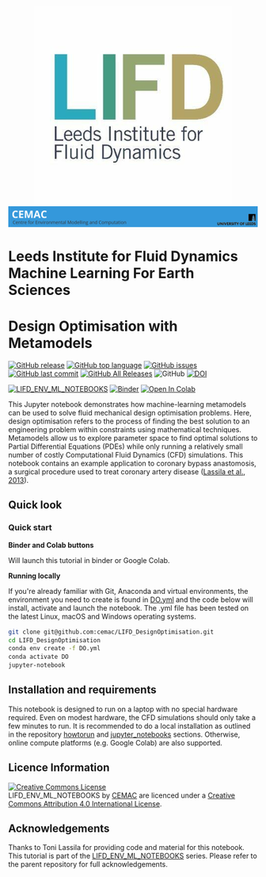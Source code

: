 <div align="center">
<img src="https://github.com/cemac/LIFD_ENV_ML_NOTEBOOKS/blob/main/images/LIFDlogo.png"></a>
<a href="https://www.cemac.leeds.ac.uk/">
  <img src="https://github.com/cemac/cemac_generic/blob/master/Images/cemac.png"></a>
  <br>
</div>

# Leeds Institute for Fluid Dynamics Machine Learning For Earth Sciences

# Design Optimisation with Metamodels

[![GitHub release](https://img.shields.io/github/release/cemac/LIFD_DesignOptimisation.svg)](https://github.com/cemac/LIFD_DesignOptimisation/releases) [![GitHub top language](https://img.shields.io/github/languages/top/cemac/LIFD_DesignOptimisation.svg)](https://github.com/cemac/LIFD_DesignOptimisation) [![GitHub issues](https://img.shields.io/github/issues/cemac/LIFD_DesignOptimisation.svg)](https://github.com/cemac/LIFD_DesignOptimisation/issues) [![GitHub last commit](https://img.shields.io/github/last-commit/cemac/LIFD_DesignOptimisation.svg)](https://github.com/cemac/LIFD_DesignOptimisation/commits/main) [![GitHub All Releases](https://img.shields.io/github/downloads/cemac/LIFD_DesignOptimisation/total.svg)](https://github.com/cemac/LIFD_DesignOptimisation/releases) ![GitHub](https://img.shields.io/github/license/cemac/LIFD_DimensionalityReduction.svg) [![DOI](https://zenodo.org/badge/366734586.svg)](https://zenodo.org/badge/latestdoi/366734586)

[![LIFD_ENV_ML_NOTEBOOKS](https://github.com/cemac/LIFD_DesignOptimisation/actions/workflows/python-package-conda-do.yml/badge.svg)](https://github.com/cemac/LIFD_DesignOptimisation/actions/workflows/python-package-conda-do.yml)
[![Binder](https://mybinder.org/badge_logo.svg)](https://mybinder.org/v2/gh/cemac/LIFD_DesignOptimisation/HEAD?labpath=Design_Optimisation_Metamodels.ipynb)
[![Open In Colab](https://colab.research.google.com/assets/colab-badge.svg)](https://colab.research.google.com/github/cemac/LIFD_DesignOptimisation/blob/main/Design_Optimisation_Metamodels.ipynb)

This Jupyter notebook demonstrates how machine-learning metamodels can be used to solve fluid mechanical design optimisation problems. Here, design optimisation refers to the process of finding the best solution to an engineering problem within constraints using mathematical techniques. Metamodels allow us to explore parameter space to find optimal solutions to Partial Differential Equations (PDEs) while only running a relatively small number of costly Computational Fluid Dynamics (CFD) simulations. This notebook contains an example application to coronary bypass anastomosis, a surgical procedure used to treat coronary artery disease ([Lassila et al., 2013](https://doi.org/10.1051/m2an/2012059)).

## Quick look

### Quick start

**Binder and Colab buttons**

Will launch this tutorial in binder or Google Colab.

**Running locally**

If you're already familiar with Git, Anaconda and virtual environments, the environment you need to create is found in [DO.yml](https://github.com/cemac/LIFD_DesignOptimisation/blob/main/DO.yml) and the code below will install, activate and launch the notebook. The .yml file has been tested on the latest Linux, macOS and Windows operating systems.

```bash
git clone git@github.com:cemac/LIFD_DesignOptimisation.git
cd LIFD_DesignOptimisation
conda env create -f DO.yml
conda activate DO
jupyter-notebook
```

## Installation and requirements

This notebook is designed to run on a laptop with no special hardware required. Even on modest hardware, the CFD simulations should only take a few minutes to run. It is recommended to do a local installation as outlined in the repository [howtorun](https://github.com/cemac/LIFD_ENV_ML_NOTEBOOKS/blob/main/howtorun.md) and [jupyter_notebooks](https://github.com/cemac/LIFD_ENV_ML_NOTEBOOKS/blob/main/jupyter_notebooks.md) sections. Otherwise, online compute platforms (e.g. Google Colab) are also supported.

## Licence Information

<a rel="license" href="http://creativecommons.org/licenses/by/4.0/"><img alt="Creative Commons License" style="border-width:0" src="https://i.creativecommons.org/l/by/4.0/88x31.png" /></a><br /><span xmlns:dct="http://purl.org/dc/terms/" property="dct:title">LIFD_ENV_ML_NOTEBOOKS</span> by <a xmlns:cc="http://creativecommons.org/ns#" href="http://cemac.leeds.ac.uk/" property="cc:attributionName" rel="cc:attributionURL">CEMAC</a> are licenced under a <a rel="license" href="http://creativecommons.org/licenses/by/4.0/">Creative Commons Attribution 4.0 International License</a>.

## Acknowledgements

Thanks to Toni Lassila for providing code and material for this notebook. This tutorial is part of the [LIFD_ENV_ML_NOTEBOOKS](https://github.com/cemac/LIFD_ENV_ML_NOTEBOOKS) series. Please refer to the parent repository for full acknowledgements.
